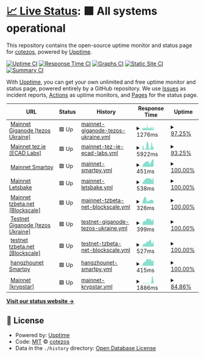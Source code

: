 # [📈 Live Status](https://cotezos.github.io/teznodes): <!--live status--> **🟩 All systems operational**

This repository contains the open-source uptime monitor and status page for [cotezos](https://cotezos.github.io/teznodes), powered by [Upptime](https://github.com/upptime/upptime).

[![Uptime CI](https://github.com/cotezos/teznodes/workflows/Uptime%20CI/badge.svg)](https://github.com/cotezos/teznodes/actions?query=workflow%3A%22Uptime+CI%22)
[![Response Time CI](https://github.com/cotezos/teznodes/workflows/Response%20Time%20CI/badge.svg)](https://github.com/cotezos/teznodes/actions?query=workflow%3A%22Response+Time+CI%22)
[![Graphs CI](https://github.com/cotezos/teznodes/workflows/Graphs%20CI/badge.svg)](https://github.com/cotezos/teznodes/actions?query=workflow%3A%22Graphs+CI%22)
[![Static Site CI](https://github.com/cotezos/teznodes/workflows/Static%20Site%20CI/badge.svg)](https://github.com/cotezos/teznodes/actions?query=workflow%3A%22Static+Site+CI%22)
[![Summary CI](https://github.com/cotezos/teznodes/workflows/Summary%20CI/badge.svg)](https://github.com/cotezos/teznodes/actions?query=workflow%3A%22Summary+CI%22)

With [Upptime](https://upptime.js.org), you can get your own unlimited and free uptime monitor and status page, powered entirely by a GitHub repository. We use [Issues](https://github.com/cotezos/teznodes/issues) as incident reports, [Actions](https://github.com/cotezos/teznodes/actions) as uptime monitors, and [Pages](https://cotezos.github.io/teznodes) for the status page.

<!--start: status pages-->
<!-- This summary is generated by Upptime (https://github.com/upptime/upptime) -->
<!-- Do not edit this manually, your changes will be overwritten -->
<!-- prettier-ignore -->
| URL | Status | History | Response Time | Uptime |
| --- | ------ | ------- | ------------- | ------ |
| <img alt="" src="https://favicons.githubusercontent.com/mainnet-tezos.giganode.io" height="13"> [Mainnet Giganode [tezos Ukraine]](https://mainnet-tezos.giganode.io/chains/main/blocks/head) | 🟩 Up | [mainnet-giganode-tezos-ukraine.yml](https://github.com/cotezos/teznodes/commits/HEAD/history/mainnet-giganode-tezos-ukraine.yml) | <details><summary><img alt="Response time graph" src="./graphs/mainnet-giganode-tezos-ukraine/response-time-week.png" height="20"> 1276ms</summary><br><a href="https://cotezos.github.io/teznodes/history/mainnet-giganode-tezos-ukraine"><img alt="Response time 1890" src="https://img.shields.io/endpoint?url=https%3A%2F%2Fraw.githubusercontent.com%2Fcotezos%2Fteznodes%2FHEAD%2Fapi%2Fmainnet-giganode-tezos-ukraine%2Fresponse-time.json"></a><br><a href="https://cotezos.github.io/teznodes/history/mainnet-giganode-tezos-ukraine"><img alt="24-hour response time 1410" src="https://img.shields.io/endpoint?url=https%3A%2F%2Fraw.githubusercontent.com%2Fcotezos%2Fteznodes%2FHEAD%2Fapi%2Fmainnet-giganode-tezos-ukraine%2Fresponse-time-day.json"></a><br><a href="https://cotezos.github.io/teznodes/history/mainnet-giganode-tezos-ukraine"><img alt="7-day response time 1276" src="https://img.shields.io/endpoint?url=https%3A%2F%2Fraw.githubusercontent.com%2Fcotezos%2Fteznodes%2FHEAD%2Fapi%2Fmainnet-giganode-tezos-ukraine%2Fresponse-time-week.json"></a><br><a href="https://cotezos.github.io/teznodes/history/mainnet-giganode-tezos-ukraine"><img alt="30-day response time 1844" src="https://img.shields.io/endpoint?url=https%3A%2F%2Fraw.githubusercontent.com%2Fcotezos%2Fteznodes%2FHEAD%2Fapi%2Fmainnet-giganode-tezos-ukraine%2Fresponse-time-month.json"></a><br><a href="https://cotezos.github.io/teznodes/history/mainnet-giganode-tezos-ukraine"><img alt="1-year response time 1890" src="https://img.shields.io/endpoint?url=https%3A%2F%2Fraw.githubusercontent.com%2Fcotezos%2Fteznodes%2FHEAD%2Fapi%2Fmainnet-giganode-tezos-ukraine%2Fresponse-time-year.json"></a></details> | <details><summary><a href="https://cotezos.github.io/teznodes/history/mainnet-giganode-tezos-ukraine">97.25%</a></summary><a href="https://cotezos.github.io/teznodes/history/mainnet-giganode-tezos-ukraine"><img alt="All-time uptime 98.46%" src="https://img.shields.io/endpoint?url=https%3A%2F%2Fraw.githubusercontent.com%2Fcotezos%2Fteznodes%2FHEAD%2Fapi%2Fmainnet-giganode-tezos-ukraine%2Fuptime.json"></a><br><a href="https://cotezos.github.io/teznodes/history/mainnet-giganode-tezos-ukraine"><img alt="24-hour uptime 99.49%" src="https://img.shields.io/endpoint?url=https%3A%2F%2Fraw.githubusercontent.com%2Fcotezos%2Fteznodes%2FHEAD%2Fapi%2Fmainnet-giganode-tezos-ukraine%2Fuptime-day.json"></a><br><a href="https://cotezos.github.io/teznodes/history/mainnet-giganode-tezos-ukraine"><img alt="7-day uptime 97.25%" src="https://img.shields.io/endpoint?url=https%3A%2F%2Fraw.githubusercontent.com%2Fcotezos%2Fteznodes%2FHEAD%2Fapi%2Fmainnet-giganode-tezos-ukraine%2Fuptime-week.json"></a><br><a href="https://cotezos.github.io/teznodes/history/mainnet-giganode-tezos-ukraine"><img alt="30-day uptime 97.73%" src="https://img.shields.io/endpoint?url=https%3A%2F%2Fraw.githubusercontent.com%2Fcotezos%2Fteznodes%2FHEAD%2Fapi%2Fmainnet-giganode-tezos-ukraine%2Fuptime-month.json"></a><br><a href="https://cotezos.github.io/teznodes/history/mainnet-giganode-tezos-ukraine"><img alt="1-year uptime 98.46%" src="https://img.shields.io/endpoint?url=https%3A%2F%2Fraw.githubusercontent.com%2Fcotezos%2Fteznodes%2FHEAD%2Fapi%2Fmainnet-giganode-tezos-ukraine%2Fuptime-year.json"></a></details>
| <img alt="" src="https://favicons.githubusercontent.com/api.tez.ie" height="13"> [Mainnet tez.ie [ECAD Labs]](https://api.tez.ie/rpc/mainnet/chains/main/blocks/head) | 🟩 Up | [mainnet-tez-ie-ecad-labs.yml](https://github.com/cotezos/teznodes/commits/HEAD/history/mainnet-tez-ie-ecad-labs.yml) | <details><summary><img alt="Response time graph" src="./graphs/mainnet-tez-ie-ecad-labs/response-time-week.png" height="20"> 5922ms</summary><br><a href="https://cotezos.github.io/teznodes/history/mainnet-tez-ie-ecad-labs"><img alt="Response time 2392" src="https://img.shields.io/endpoint?url=https%3A%2F%2Fraw.githubusercontent.com%2Fcotezos%2Fteznodes%2FHEAD%2Fapi%2Fmainnet-tez-ie-ecad-labs%2Fresponse-time.json"></a><br><a href="https://cotezos.github.io/teznodes/history/mainnet-tez-ie-ecad-labs"><img alt="24-hour response time 5465" src="https://img.shields.io/endpoint?url=https%3A%2F%2Fraw.githubusercontent.com%2Fcotezos%2Fteznodes%2FHEAD%2Fapi%2Fmainnet-tez-ie-ecad-labs%2Fresponse-time-day.json"></a><br><a href="https://cotezos.github.io/teznodes/history/mainnet-tez-ie-ecad-labs"><img alt="7-day response time 5922" src="https://img.shields.io/endpoint?url=https%3A%2F%2Fraw.githubusercontent.com%2Fcotezos%2Fteznodes%2FHEAD%2Fapi%2Fmainnet-tez-ie-ecad-labs%2Fresponse-time-week.json"></a><br><a href="https://cotezos.github.io/teznodes/history/mainnet-tez-ie-ecad-labs"><img alt="30-day response time 3054" src="https://img.shields.io/endpoint?url=https%3A%2F%2Fraw.githubusercontent.com%2Fcotezos%2Fteznodes%2FHEAD%2Fapi%2Fmainnet-tez-ie-ecad-labs%2Fresponse-time-month.json"></a><br><a href="https://cotezos.github.io/teznodes/history/mainnet-tez-ie-ecad-labs"><img alt="1-year response time 2392" src="https://img.shields.io/endpoint?url=https%3A%2F%2Fraw.githubusercontent.com%2Fcotezos%2Fteznodes%2FHEAD%2Fapi%2Fmainnet-tez-ie-ecad-labs%2Fresponse-time-year.json"></a></details> | <details><summary><a href="https://cotezos.github.io/teznodes/history/mainnet-tez-ie-ecad-labs">93.25%</a></summary><a href="https://cotezos.github.io/teznodes/history/mainnet-tez-ie-ecad-labs"><img alt="All-time uptime 98.02%" src="https://img.shields.io/endpoint?url=https%3A%2F%2Fraw.githubusercontent.com%2Fcotezos%2Fteznodes%2FHEAD%2Fapi%2Fmainnet-tez-ie-ecad-labs%2Fuptime.json"></a><br><a href="https://cotezos.github.io/teznodes/history/mainnet-tez-ie-ecad-labs"><img alt="24-hour uptime 94.31%" src="https://img.shields.io/endpoint?url=https%3A%2F%2Fraw.githubusercontent.com%2Fcotezos%2Fteznodes%2FHEAD%2Fapi%2Fmainnet-tez-ie-ecad-labs%2Fuptime-day.json"></a><br><a href="https://cotezos.github.io/teznodes/history/mainnet-tez-ie-ecad-labs"><img alt="7-day uptime 93.25%" src="https://img.shields.io/endpoint?url=https%3A%2F%2Fraw.githubusercontent.com%2Fcotezos%2Fteznodes%2FHEAD%2Fapi%2Fmainnet-tez-ie-ecad-labs%2Fuptime-week.json"></a><br><a href="https://cotezos.github.io/teznodes/history/mainnet-tez-ie-ecad-labs"><img alt="30-day uptime 97.81%" src="https://img.shields.io/endpoint?url=https%3A%2F%2Fraw.githubusercontent.com%2Fcotezos%2Fteznodes%2FHEAD%2Fapi%2Fmainnet-tez-ie-ecad-labs%2Fuptime-month.json"></a><br><a href="https://cotezos.github.io/teznodes/history/mainnet-tez-ie-ecad-labs"><img alt="1-year uptime 98.02%" src="https://img.shields.io/endpoint?url=https%3A%2F%2Fraw.githubusercontent.com%2Fcotezos%2Fteznodes%2FHEAD%2Fapi%2Fmainnet-tez-ie-ecad-labs%2Fuptime-year.json"></a></details>
| <img alt="" src="https://favicons.githubusercontent.com/mainnet.smartpy.io" height="13"> [Mainnet Smartpy](https://mainnet.smartpy.io/chains/main/blocks/head/header) | 🟩 Up | [mainnet-smartpy.yml](https://github.com/cotezos/teznodes/commits/HEAD/history/mainnet-smartpy.yml) | <details><summary><img alt="Response time graph" src="./graphs/mainnet-smartpy/response-time-week.png" height="20"> 451ms</summary><br><a href="https://cotezos.github.io/teznodes/history/mainnet-smartpy"><img alt="Response time 747" src="https://img.shields.io/endpoint?url=https%3A%2F%2Fraw.githubusercontent.com%2Fcotezos%2Fteznodes%2FHEAD%2Fapi%2Fmainnet-smartpy%2Fresponse-time.json"></a><br><a href="https://cotezos.github.io/teznodes/history/mainnet-smartpy"><img alt="24-hour response time 671" src="https://img.shields.io/endpoint?url=https%3A%2F%2Fraw.githubusercontent.com%2Fcotezos%2Fteznodes%2FHEAD%2Fapi%2Fmainnet-smartpy%2Fresponse-time-day.json"></a><br><a href="https://cotezos.github.io/teznodes/history/mainnet-smartpy"><img alt="7-day response time 451" src="https://img.shields.io/endpoint?url=https%3A%2F%2Fraw.githubusercontent.com%2Fcotezos%2Fteznodes%2FHEAD%2Fapi%2Fmainnet-smartpy%2Fresponse-time-week.json"></a><br><a href="https://cotezos.github.io/teznodes/history/mainnet-smartpy"><img alt="30-day response time 961" src="https://img.shields.io/endpoint?url=https%3A%2F%2Fraw.githubusercontent.com%2Fcotezos%2Fteznodes%2FHEAD%2Fapi%2Fmainnet-smartpy%2Fresponse-time-month.json"></a><br><a href="https://cotezos.github.io/teznodes/history/mainnet-smartpy"><img alt="1-year response time 747" src="https://img.shields.io/endpoint?url=https%3A%2F%2Fraw.githubusercontent.com%2Fcotezos%2Fteznodes%2FHEAD%2Fapi%2Fmainnet-smartpy%2Fresponse-time-year.json"></a></details> | <details><summary><a href="https://cotezos.github.io/teznodes/history/mainnet-smartpy">100.00%</a></summary><a href="https://cotezos.github.io/teznodes/history/mainnet-smartpy"><img alt="All-time uptime 98.01%" src="https://img.shields.io/endpoint?url=https%3A%2F%2Fraw.githubusercontent.com%2Fcotezos%2Fteznodes%2FHEAD%2Fapi%2Fmainnet-smartpy%2Fuptime.json"></a><br><a href="https://cotezos.github.io/teznodes/history/mainnet-smartpy"><img alt="24-hour uptime 100.00%" src="https://img.shields.io/endpoint?url=https%3A%2F%2Fraw.githubusercontent.com%2Fcotezos%2Fteznodes%2FHEAD%2Fapi%2Fmainnet-smartpy%2Fuptime-day.json"></a><br><a href="https://cotezos.github.io/teznodes/history/mainnet-smartpy"><img alt="7-day uptime 100.00%" src="https://img.shields.io/endpoint?url=https%3A%2F%2Fraw.githubusercontent.com%2Fcotezos%2Fteznodes%2FHEAD%2Fapi%2Fmainnet-smartpy%2Fuptime-week.json"></a><br><a href="https://cotezos.github.io/teznodes/history/mainnet-smartpy"><img alt="30-day uptime 99.50%" src="https://img.shields.io/endpoint?url=https%3A%2F%2Fraw.githubusercontent.com%2Fcotezos%2Fteznodes%2FHEAD%2Fapi%2Fmainnet-smartpy%2Fuptime-month.json"></a><br><a href="https://cotezos.github.io/teznodes/history/mainnet-smartpy"><img alt="1-year uptime 98.01%" src="https://img.shields.io/endpoint?url=https%3A%2F%2Fraw.githubusercontent.com%2Fcotezos%2Fteznodes%2FHEAD%2Fapi%2Fmainnet-smartpy%2Fuptime-year.json"></a></details>
| <img alt="" src="https://favicons.githubusercontent.com/teznode.letzbake.com" height="13"> [Mainnet Letsbake](https://teznode.letzbake.com/chains/main/blocks/head/header) | 🟩 Up | [mainnet-letsbake.yml](https://github.com/cotezos/teznodes/commits/HEAD/history/mainnet-letsbake.yml) | <details><summary><img alt="Response time graph" src="./graphs/mainnet-letsbake/response-time-week.png" height="20"> 538ms</summary><br><a href="https://cotezos.github.io/teznodes/history/mainnet-letsbake"><img alt="Response time 866" src="https://img.shields.io/endpoint?url=https%3A%2F%2Fraw.githubusercontent.com%2Fcotezos%2Fteznodes%2FHEAD%2Fapi%2Fmainnet-letsbake%2Fresponse-time.json"></a><br><a href="https://cotezos.github.io/teznodes/history/mainnet-letsbake"><img alt="24-hour response time 751" src="https://img.shields.io/endpoint?url=https%3A%2F%2Fraw.githubusercontent.com%2Fcotezos%2Fteznodes%2FHEAD%2Fapi%2Fmainnet-letsbake%2Fresponse-time-day.json"></a><br><a href="https://cotezos.github.io/teznodes/history/mainnet-letsbake"><img alt="7-day response time 538" src="https://img.shields.io/endpoint?url=https%3A%2F%2Fraw.githubusercontent.com%2Fcotezos%2Fteznodes%2FHEAD%2Fapi%2Fmainnet-letsbake%2Fresponse-time-week.json"></a><br><a href="https://cotezos.github.io/teznodes/history/mainnet-letsbake"><img alt="30-day response time 914" src="https://img.shields.io/endpoint?url=https%3A%2F%2Fraw.githubusercontent.com%2Fcotezos%2Fteznodes%2FHEAD%2Fapi%2Fmainnet-letsbake%2Fresponse-time-month.json"></a><br><a href="https://cotezos.github.io/teznodes/history/mainnet-letsbake"><img alt="1-year response time 866" src="https://img.shields.io/endpoint?url=https%3A%2F%2Fraw.githubusercontent.com%2Fcotezos%2Fteznodes%2FHEAD%2Fapi%2Fmainnet-letsbake%2Fresponse-time-year.json"></a></details> | <details><summary><a href="https://cotezos.github.io/teznodes/history/mainnet-letsbake">100.00%</a></summary><a href="https://cotezos.github.io/teznodes/history/mainnet-letsbake"><img alt="All-time uptime 99.60%" src="https://img.shields.io/endpoint?url=https%3A%2F%2Fraw.githubusercontent.com%2Fcotezos%2Fteznodes%2FHEAD%2Fapi%2Fmainnet-letsbake%2Fuptime.json"></a><br><a href="https://cotezos.github.io/teznodes/history/mainnet-letsbake"><img alt="24-hour uptime 100.00%" src="https://img.shields.io/endpoint?url=https%3A%2F%2Fraw.githubusercontent.com%2Fcotezos%2Fteznodes%2FHEAD%2Fapi%2Fmainnet-letsbake%2Fuptime-day.json"></a><br><a href="https://cotezos.github.io/teznodes/history/mainnet-letsbake"><img alt="7-day uptime 100.00%" src="https://img.shields.io/endpoint?url=https%3A%2F%2Fraw.githubusercontent.com%2Fcotezos%2Fteznodes%2FHEAD%2Fapi%2Fmainnet-letsbake%2Fuptime-week.json"></a><br><a href="https://cotezos.github.io/teznodes/history/mainnet-letsbake"><img alt="30-day uptime 99.86%" src="https://img.shields.io/endpoint?url=https%3A%2F%2Fraw.githubusercontent.com%2Fcotezos%2Fteznodes%2FHEAD%2Fapi%2Fmainnet-letsbake%2Fuptime-month.json"></a><br><a href="https://cotezos.github.io/teznodes/history/mainnet-letsbake"><img alt="1-year uptime 99.60%" src="https://img.shields.io/endpoint?url=https%3A%2F%2Fraw.githubusercontent.com%2Fcotezos%2Fteznodes%2FHEAD%2Fapi%2Fmainnet-letsbake%2Fuptime-year.json"></a></details>
| <img alt="" src="https://favicons.githubusercontent.com/rpc.tzbeta.net" height="13"> [Mainnet tzbeta.net [Blockscale]](https://rpc.tzbeta.net/chains/main/blocks/head/header) | 🟩 Up | [mainnet-tzbeta-net-blockscale.yml](https://github.com/cotezos/teznodes/commits/HEAD/history/mainnet-tzbeta-net-blockscale.yml) | <details><summary><img alt="Response time graph" src="./graphs/mainnet-tzbeta-net-blockscale/response-time-week.png" height="20"> 326ms</summary><br><a href="https://cotezos.github.io/teznodes/history/mainnet-tzbeta-net-blockscale"><img alt="Response time 521" src="https://img.shields.io/endpoint?url=https%3A%2F%2Fraw.githubusercontent.com%2Fcotezos%2Fteznodes%2FHEAD%2Fapi%2Fmainnet-tzbeta-net-blockscale%2Fresponse-time.json"></a><br><a href="https://cotezos.github.io/teznodes/history/mainnet-tzbeta-net-blockscale"><img alt="24-hour response time 181" src="https://img.shields.io/endpoint?url=https%3A%2F%2Fraw.githubusercontent.com%2Fcotezos%2Fteznodes%2FHEAD%2Fapi%2Fmainnet-tzbeta-net-blockscale%2Fresponse-time-day.json"></a><br><a href="https://cotezos.github.io/teznodes/history/mainnet-tzbeta-net-blockscale"><img alt="7-day response time 326" src="https://img.shields.io/endpoint?url=https%3A%2F%2Fraw.githubusercontent.com%2Fcotezos%2Fteznodes%2FHEAD%2Fapi%2Fmainnet-tzbeta-net-blockscale%2Fresponse-time-week.json"></a><br><a href="https://cotezos.github.io/teznodes/history/mainnet-tzbeta-net-blockscale"><img alt="30-day response time 701" src="https://img.shields.io/endpoint?url=https%3A%2F%2Fraw.githubusercontent.com%2Fcotezos%2Fteznodes%2FHEAD%2Fapi%2Fmainnet-tzbeta-net-blockscale%2Fresponse-time-month.json"></a><br><a href="https://cotezos.github.io/teznodes/history/mainnet-tzbeta-net-blockscale"><img alt="1-year response time 521" src="https://img.shields.io/endpoint?url=https%3A%2F%2Fraw.githubusercontent.com%2Fcotezos%2Fteznodes%2FHEAD%2Fapi%2Fmainnet-tzbeta-net-blockscale%2Fresponse-time-year.json"></a></details> | <details><summary><a href="https://cotezos.github.io/teznodes/history/mainnet-tzbeta-net-blockscale">100.00%</a></summary><a href="https://cotezos.github.io/teznodes/history/mainnet-tzbeta-net-blockscale"><img alt="All-time uptime 99.93%" src="https://img.shields.io/endpoint?url=https%3A%2F%2Fraw.githubusercontent.com%2Fcotezos%2Fteznodes%2FHEAD%2Fapi%2Fmainnet-tzbeta-net-blockscale%2Fuptime.json"></a><br><a href="https://cotezos.github.io/teznodes/history/mainnet-tzbeta-net-blockscale"><img alt="24-hour uptime 100.00%" src="https://img.shields.io/endpoint?url=https%3A%2F%2Fraw.githubusercontent.com%2Fcotezos%2Fteznodes%2FHEAD%2Fapi%2Fmainnet-tzbeta-net-blockscale%2Fuptime-day.json"></a><br><a href="https://cotezos.github.io/teznodes/history/mainnet-tzbeta-net-blockscale"><img alt="7-day uptime 100.00%" src="https://img.shields.io/endpoint?url=https%3A%2F%2Fraw.githubusercontent.com%2Fcotezos%2Fteznodes%2FHEAD%2Fapi%2Fmainnet-tzbeta-net-blockscale%2Fuptime-week.json"></a><br><a href="https://cotezos.github.io/teznodes/history/mainnet-tzbeta-net-blockscale"><img alt="30-day uptime 99.96%" src="https://img.shields.io/endpoint?url=https%3A%2F%2Fraw.githubusercontent.com%2Fcotezos%2Fteznodes%2FHEAD%2Fapi%2Fmainnet-tzbeta-net-blockscale%2Fuptime-month.json"></a><br><a href="https://cotezos.github.io/teznodes/history/mainnet-tzbeta-net-blockscale"><img alt="1-year uptime 99.93%" src="https://img.shields.io/endpoint?url=https%3A%2F%2Fraw.githubusercontent.com%2Fcotezos%2Fteznodes%2FHEAD%2Fapi%2Fmainnet-tzbeta-net-blockscale%2Fuptime-year.json"></a></details>
| <img alt="" src="https://favicons.githubusercontent.com/testnet-tezos.giganode.io" height="13"> [Testnet Giganode [tezos Ukraine]](https://testnet-tezos.giganode.io/chains/main/blocks/head/header) | 🟩 Up | [testnet-giganode-tezos-ukraine.yml](https://github.com/cotezos/teznodes/commits/HEAD/history/testnet-giganode-tezos-ukraine.yml) | <details><summary><img alt="Response time graph" src="./graphs/testnet-giganode-tezos-ukraine/response-time-week.png" height="20"> 399ms</summary><br><a href="https://cotezos.github.io/teznodes/history/testnet-giganode-tezos-ukraine"><img alt="Response time 414" src="https://img.shields.io/endpoint?url=https%3A%2F%2Fraw.githubusercontent.com%2Fcotezos%2Fteznodes%2FHEAD%2Fapi%2Ftestnet-giganode-tezos-ukraine%2Fresponse-time.json"></a><br><a href="https://cotezos.github.io/teznodes/history/testnet-giganode-tezos-ukraine"><img alt="24-hour response time 514" src="https://img.shields.io/endpoint?url=https%3A%2F%2Fraw.githubusercontent.com%2Fcotezos%2Fteznodes%2FHEAD%2Fapi%2Ftestnet-giganode-tezos-ukraine%2Fresponse-time-day.json"></a><br><a href="https://cotezos.github.io/teznodes/history/testnet-giganode-tezos-ukraine"><img alt="7-day response time 399" src="https://img.shields.io/endpoint?url=https%3A%2F%2Fraw.githubusercontent.com%2Fcotezos%2Fteznodes%2FHEAD%2Fapi%2Ftestnet-giganode-tezos-ukraine%2Fresponse-time-week.json"></a><br><a href="https://cotezos.github.io/teznodes/history/testnet-giganode-tezos-ukraine"><img alt="30-day response time 411" src="https://img.shields.io/endpoint?url=https%3A%2F%2Fraw.githubusercontent.com%2Fcotezos%2Fteznodes%2FHEAD%2Fapi%2Ftestnet-giganode-tezos-ukraine%2Fresponse-time-month.json"></a><br><a href="https://cotezos.github.io/teznodes/history/testnet-giganode-tezos-ukraine"><img alt="1-year response time 414" src="https://img.shields.io/endpoint?url=https%3A%2F%2Fraw.githubusercontent.com%2Fcotezos%2Fteznodes%2FHEAD%2Fapi%2Ftestnet-giganode-tezos-ukraine%2Fresponse-time-year.json"></a></details> | <details><summary><a href="https://cotezos.github.io/teznodes/history/testnet-giganode-tezos-ukraine">100.00%</a></summary><a href="https://cotezos.github.io/teznodes/history/testnet-giganode-tezos-ukraine"><img alt="All-time uptime 92.29%" src="https://img.shields.io/endpoint?url=https%3A%2F%2Fraw.githubusercontent.com%2Fcotezos%2Fteznodes%2FHEAD%2Fapi%2Ftestnet-giganode-tezos-ukraine%2Fuptime.json"></a><br><a href="https://cotezos.github.io/teznodes/history/testnet-giganode-tezos-ukraine"><img alt="24-hour uptime 100.00%" src="https://img.shields.io/endpoint?url=https%3A%2F%2Fraw.githubusercontent.com%2Fcotezos%2Fteznodes%2FHEAD%2Fapi%2Ftestnet-giganode-tezos-ukraine%2Fuptime-day.json"></a><br><a href="https://cotezos.github.io/teznodes/history/testnet-giganode-tezos-ukraine"><img alt="7-day uptime 100.00%" src="https://img.shields.io/endpoint?url=https%3A%2F%2Fraw.githubusercontent.com%2Fcotezos%2Fteznodes%2FHEAD%2Fapi%2Ftestnet-giganode-tezos-ukraine%2Fuptime-week.json"></a><br><a href="https://cotezos.github.io/teznodes/history/testnet-giganode-tezos-ukraine"><img alt="30-day uptime 100.00%" src="https://img.shields.io/endpoint?url=https%3A%2F%2Fraw.githubusercontent.com%2Fcotezos%2Fteznodes%2FHEAD%2Fapi%2Ftestnet-giganode-tezos-ukraine%2Fuptime-month.json"></a><br><a href="https://cotezos.github.io/teznodes/history/testnet-giganode-tezos-ukraine"><img alt="1-year uptime 92.29%" src="https://img.shields.io/endpoint?url=https%3A%2F%2Fraw.githubusercontent.com%2Fcotezos%2Fteznodes%2FHEAD%2Fapi%2Ftestnet-giganode-tezos-ukraine%2Fuptime-year.json"></a></details>
| <img alt="" src="https://favicons.githubusercontent.com/rpczero.tzbeta.net" height="13"> [testnet tzbeta.net [Blockscale]](https://rpczero.tzbeta.net/chains/main/blocks/head/header) | 🟩 Up | [testnet-tzbeta-net-blockscale.yml](https://github.com/cotezos/teznodes/commits/HEAD/history/testnet-tzbeta-net-blockscale.yml) | <details><summary><img alt="Response time graph" src="./graphs/testnet-tzbeta-net-blockscale/response-time-week.png" height="20"> 527ms</summary><br><a href="https://cotezos.github.io/teznodes/history/testnet-tzbeta-net-blockscale"><img alt="Response time 2791" src="https://img.shields.io/endpoint?url=https%3A%2F%2Fraw.githubusercontent.com%2Fcotezos%2Fteznodes%2FHEAD%2Fapi%2Ftestnet-tzbeta-net-blockscale%2Fresponse-time.json"></a><br><a href="https://cotezos.github.io/teznodes/history/testnet-tzbeta-net-blockscale"><img alt="24-hour response time 656" src="https://img.shields.io/endpoint?url=https%3A%2F%2Fraw.githubusercontent.com%2Fcotezos%2Fteznodes%2FHEAD%2Fapi%2Ftestnet-tzbeta-net-blockscale%2Fresponse-time-day.json"></a><br><a href="https://cotezos.github.io/teznodes/history/testnet-tzbeta-net-blockscale"><img alt="7-day response time 527" src="https://img.shields.io/endpoint?url=https%3A%2F%2Fraw.githubusercontent.com%2Fcotezos%2Fteznodes%2FHEAD%2Fapi%2Ftestnet-tzbeta-net-blockscale%2Fresponse-time-week.json"></a><br><a href="https://cotezos.github.io/teznodes/history/testnet-tzbeta-net-blockscale"><img alt="30-day response time 2107" src="https://img.shields.io/endpoint?url=https%3A%2F%2Fraw.githubusercontent.com%2Fcotezos%2Fteznodes%2FHEAD%2Fapi%2Ftestnet-tzbeta-net-blockscale%2Fresponse-time-month.json"></a><br><a href="https://cotezos.github.io/teznodes/history/testnet-tzbeta-net-blockscale"><img alt="1-year response time 2791" src="https://img.shields.io/endpoint?url=https%3A%2F%2Fraw.githubusercontent.com%2Fcotezos%2Fteznodes%2FHEAD%2Fapi%2Ftestnet-tzbeta-net-blockscale%2Fresponse-time-year.json"></a></details> | <details><summary><a href="https://cotezos.github.io/teznodes/history/testnet-tzbeta-net-blockscale">100.00%</a></summary><a href="https://cotezos.github.io/teznodes/history/testnet-tzbeta-net-blockscale"><img alt="All-time uptime 93.14%" src="https://img.shields.io/endpoint?url=https%3A%2F%2Fraw.githubusercontent.com%2Fcotezos%2Fteznodes%2FHEAD%2Fapi%2Ftestnet-tzbeta-net-blockscale%2Fuptime.json"></a><br><a href="https://cotezos.github.io/teznodes/history/testnet-tzbeta-net-blockscale"><img alt="24-hour uptime 100.00%" src="https://img.shields.io/endpoint?url=https%3A%2F%2Fraw.githubusercontent.com%2Fcotezos%2Fteznodes%2FHEAD%2Fapi%2Ftestnet-tzbeta-net-blockscale%2Fuptime-day.json"></a><br><a href="https://cotezos.github.io/teznodes/history/testnet-tzbeta-net-blockscale"><img alt="7-day uptime 100.00%" src="https://img.shields.io/endpoint?url=https%3A%2F%2Fraw.githubusercontent.com%2Fcotezos%2Fteznodes%2FHEAD%2Fapi%2Ftestnet-tzbeta-net-blockscale%2Fuptime-week.json"></a><br><a href="https://cotezos.github.io/teznodes/history/testnet-tzbeta-net-blockscale"><img alt="30-day uptime 95.86%" src="https://img.shields.io/endpoint?url=https%3A%2F%2Fraw.githubusercontent.com%2Fcotezos%2Fteznodes%2FHEAD%2Fapi%2Ftestnet-tzbeta-net-blockscale%2Fuptime-month.json"></a><br><a href="https://cotezos.github.io/teznodes/history/testnet-tzbeta-net-blockscale"><img alt="1-year uptime 93.14%" src="https://img.shields.io/endpoint?url=https%3A%2F%2Fraw.githubusercontent.com%2Fcotezos%2Fteznodes%2FHEAD%2Fapi%2Ftestnet-tzbeta-net-blockscale%2Fuptime-year.json"></a></details>
| <img alt="" src="https://favicons.githubusercontent.com/hangzhounet.smartpy.io" height="13"> [hangzhounet Smartpy](https://hangzhounet.smartpy.io/chains/main/blocks/head/header) | 🟩 Up | [hangzhounet-smartpy.yml](https://github.com/cotezos/teznodes/commits/HEAD/history/hangzhounet-smartpy.yml) | <details><summary><img alt="Response time graph" src="./graphs/hangzhounet-smartpy/response-time-week.png" height="20"> 415ms</summary><br><a href="https://cotezos.github.io/teznodes/history/hangzhounet-smartpy"><img alt="Response time 1337" src="https://img.shields.io/endpoint?url=https%3A%2F%2Fraw.githubusercontent.com%2Fcotezos%2Fteznodes%2FHEAD%2Fapi%2Fhangzhounet-smartpy%2Fresponse-time.json"></a><br><a href="https://cotezos.github.io/teznodes/history/hangzhounet-smartpy"><img alt="24-hour response time 470" src="https://img.shields.io/endpoint?url=https%3A%2F%2Fraw.githubusercontent.com%2Fcotezos%2Fteznodes%2FHEAD%2Fapi%2Fhangzhounet-smartpy%2Fresponse-time-day.json"></a><br><a href="https://cotezos.github.io/teznodes/history/hangzhounet-smartpy"><img alt="7-day response time 415" src="https://img.shields.io/endpoint?url=https%3A%2F%2Fraw.githubusercontent.com%2Fcotezos%2Fteznodes%2FHEAD%2Fapi%2Fhangzhounet-smartpy%2Fresponse-time-week.json"></a><br><a href="https://cotezos.github.io/teznodes/history/hangzhounet-smartpy"><img alt="30-day response time 1322" src="https://img.shields.io/endpoint?url=https%3A%2F%2Fraw.githubusercontent.com%2Fcotezos%2Fteznodes%2FHEAD%2Fapi%2Fhangzhounet-smartpy%2Fresponse-time-month.json"></a><br><a href="https://cotezos.github.io/teznodes/history/hangzhounet-smartpy"><img alt="1-year response time 1337" src="https://img.shields.io/endpoint?url=https%3A%2F%2Fraw.githubusercontent.com%2Fcotezos%2Fteznodes%2FHEAD%2Fapi%2Fhangzhounet-smartpy%2Fresponse-time-year.json"></a></details> | <details><summary><a href="https://cotezos.github.io/teznodes/history/hangzhounet-smartpy">100.00%</a></summary><a href="https://cotezos.github.io/teznodes/history/hangzhounet-smartpy"><img alt="All-time uptime 99.54%" src="https://img.shields.io/endpoint?url=https%3A%2F%2Fraw.githubusercontent.com%2Fcotezos%2Fteznodes%2FHEAD%2Fapi%2Fhangzhounet-smartpy%2Fuptime.json"></a><br><a href="https://cotezos.github.io/teznodes/history/hangzhounet-smartpy"><img alt="24-hour uptime 100.00%" src="https://img.shields.io/endpoint?url=https%3A%2F%2Fraw.githubusercontent.com%2Fcotezos%2Fteznodes%2FHEAD%2Fapi%2Fhangzhounet-smartpy%2Fuptime-day.json"></a><br><a href="https://cotezos.github.io/teznodes/history/hangzhounet-smartpy"><img alt="7-day uptime 100.00%" src="https://img.shields.io/endpoint?url=https%3A%2F%2Fraw.githubusercontent.com%2Fcotezos%2Fteznodes%2FHEAD%2Fapi%2Fhangzhounet-smartpy%2Fuptime-week.json"></a><br><a href="https://cotezos.github.io/teznodes/history/hangzhounet-smartpy"><img alt="30-day uptime 99.30%" src="https://img.shields.io/endpoint?url=https%3A%2F%2Fraw.githubusercontent.com%2Fcotezos%2Fteznodes%2FHEAD%2Fapi%2Fhangzhounet-smartpy%2Fuptime-month.json"></a><br><a href="https://cotezos.github.io/teznodes/history/hangzhounet-smartpy"><img alt="1-year uptime 99.54%" src="https://img.shields.io/endpoint?url=https%3A%2F%2Fraw.githubusercontent.com%2Fcotezos%2Fteznodes%2FHEAD%2Fapi%2Fhangzhounet-smartpy%2Fuptime-year.json"></a></details>
| <img alt="" src="https://favicons.githubusercontent.com/tezos-node.kryptstar.com" height="13"> [Mainnet [krypstar]](https://tezos-node.kryptstar.com/chains/main/blocks/head/header) | 🟩 Up | [mainnet-krypstar.yml](https://github.com/cotezos/teznodes/commits/HEAD/history/mainnet-krypstar.yml) | <details><summary><img alt="Response time graph" src="./graphs/mainnet-krypstar/response-time-week.png" height="20"> 1886ms</summary><br><a href="https://cotezos.github.io/teznodes/history/mainnet-krypstar"><img alt="Response time 1110" src="https://img.shields.io/endpoint?url=https%3A%2F%2Fraw.githubusercontent.com%2Fcotezos%2Fteznodes%2FHEAD%2Fapi%2Fmainnet-krypstar%2Fresponse-time.json"></a><br><a href="https://cotezos.github.io/teznodes/history/mainnet-krypstar"><img alt="24-hour response time 464" src="https://img.shields.io/endpoint?url=https%3A%2F%2Fraw.githubusercontent.com%2Fcotezos%2Fteznodes%2FHEAD%2Fapi%2Fmainnet-krypstar%2Fresponse-time-day.json"></a><br><a href="https://cotezos.github.io/teznodes/history/mainnet-krypstar"><img alt="7-day response time 1886" src="https://img.shields.io/endpoint?url=https%3A%2F%2Fraw.githubusercontent.com%2Fcotezos%2Fteznodes%2FHEAD%2Fapi%2Fmainnet-krypstar%2Fresponse-time-week.json"></a><br><a href="https://cotezos.github.io/teznodes/history/mainnet-krypstar"><img alt="30-day response time 1110" src="https://img.shields.io/endpoint?url=https%3A%2F%2Fraw.githubusercontent.com%2Fcotezos%2Fteznodes%2FHEAD%2Fapi%2Fmainnet-krypstar%2Fresponse-time-month.json"></a><br><a href="https://cotezos.github.io/teznodes/history/mainnet-krypstar"><img alt="1-year response time 1110" src="https://img.shields.io/endpoint?url=https%3A%2F%2Fraw.githubusercontent.com%2Fcotezos%2Fteznodes%2FHEAD%2Fapi%2Fmainnet-krypstar%2Fresponse-time-year.json"></a></details> | <details><summary><a href="https://cotezos.github.io/teznodes/history/mainnet-krypstar">84.86%</a></summary><a href="https://cotezos.github.io/teznodes/history/mainnet-krypstar"><img alt="All-time uptime 96.13%" src="https://img.shields.io/endpoint?url=https%3A%2F%2Fraw.githubusercontent.com%2Fcotezos%2Fteznodes%2FHEAD%2Fapi%2Fmainnet-krypstar%2Fuptime.json"></a><br><a href="https://cotezos.github.io/teznodes/history/mainnet-krypstar"><img alt="24-hour uptime 100.00%" src="https://img.shields.io/endpoint?url=https%3A%2F%2Fraw.githubusercontent.com%2Fcotezos%2Fteznodes%2FHEAD%2Fapi%2Fmainnet-krypstar%2Fuptime-day.json"></a><br><a href="https://cotezos.github.io/teznodes/history/mainnet-krypstar"><img alt="7-day uptime 84.86%" src="https://img.shields.io/endpoint?url=https%3A%2F%2Fraw.githubusercontent.com%2Fcotezos%2Fteznodes%2FHEAD%2Fapi%2Fmainnet-krypstar%2Fuptime-week.json"></a><br><a href="https://cotezos.github.io/teznodes/history/mainnet-krypstar"><img alt="30-day uptime 96.13%" src="https://img.shields.io/endpoint?url=https%3A%2F%2Fraw.githubusercontent.com%2Fcotezos%2Fteznodes%2FHEAD%2Fapi%2Fmainnet-krypstar%2Fuptime-month.json"></a><br><a href="https://cotezos.github.io/teznodes/history/mainnet-krypstar"><img alt="1-year uptime 96.13%" src="https://img.shields.io/endpoint?url=https%3A%2F%2Fraw.githubusercontent.com%2Fcotezos%2Fteznodes%2FHEAD%2Fapi%2Fmainnet-krypstar%2Fuptime-year.json"></a></details>

<!--end: status pages-->

[**Visit our status website →**](https://cotezos.github.io/teznodes)

## 📄 License

- Powered by: [Upptime](https://github.com/upptime/upptime)
- Code: [MIT](./LICENSE) © [cotezos](https://cotezos.github.io/teznodes)
- Data in the `./history` directory: [Open Database License](https://opendatacommons.org/licenses/odbl/1-0/)
